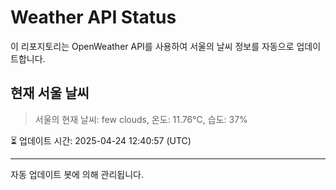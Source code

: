 
# Weather API Status

이 리포지토리는 OpenWeather API를 사용하여 서울의 날씨 정보를 자동으로 업데이트합니다.

## 현재 서울 날씨
> 서울의 현재 날씨: few clouds, 온도: 11.76°C, 습도: 37%

⏳ 업데이트 시간: 2025-04-24 12:40:57 (UTC)

---
자동 업데이트 봇에 의해 관리됩니다.
